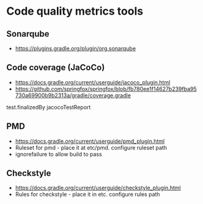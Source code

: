 # Code quality metrics tools

## Sonarqube

* https://plugins.gradle.org/plugin/org.sonarqube

## Code coverage (JaCoCo)

* https://docs.gradle.org/current/userguide/jacoco_plugin.html
* https://github.com/springfox/springfox/blob/fb780ee1f14627b239fba95730a69900b9b2313a/gradle/coverage.gradle

test.finalizedBy jacocoTestReport

## PMD

* https://docs.gradle.org/current/userguide/pmd_plugin.html
* Ruleset for pmd - place it at etc/pmd. configure ruleset path
* ignorefailure to allow build to pass

## Checkstyle

* https://docs.gradle.org/current/userguide/checkstyle_plugin.html
* Rules for checkstyle - place it in etc. configure rules path
